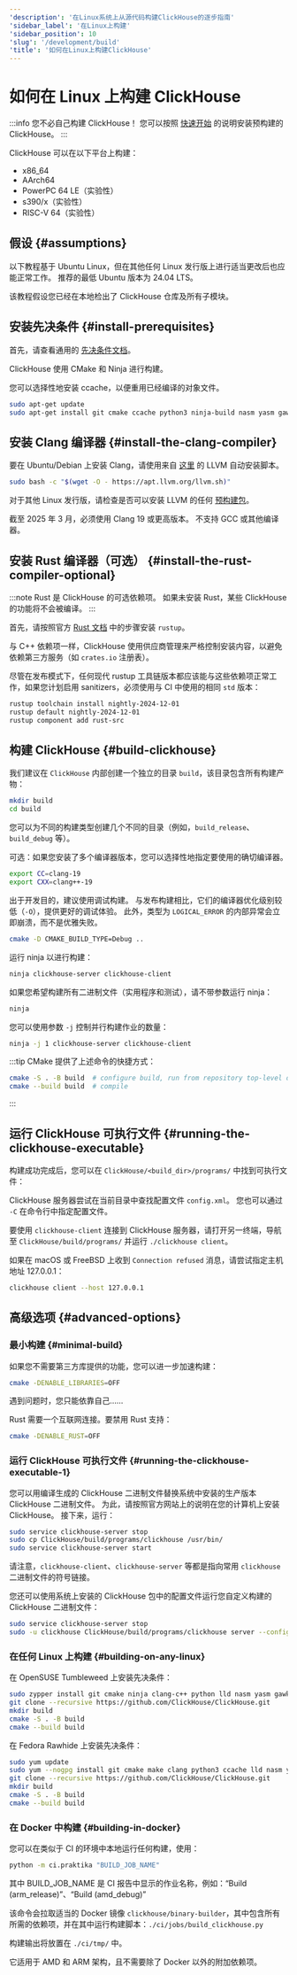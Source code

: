 ```yaml
---
'description': '在Linux系统上从源代码构建ClickHouse的逐步指南'
'sidebar_label': '在Linux上构建'
'sidebar_position': 10
'slug': '/development/build'
'title': '如何在Linux上构建ClickHouse'
---
```


# 如何在 Linux 上构建 ClickHouse

:::info 您不必自己构建 ClickHouse！
您可以按照 [快速开始](https://clickhouse.com/#quick-start) 的说明安装预构建的 ClickHouse。
:::

ClickHouse 可以在以下平台上构建：

- x86_64
- AArch64
- PowerPC 64 LE（实验性）
- s390/x（实验性）
- RISC-V 64（实验性）

## 假设 {#assumptions}

以下教程基于 Ubuntu Linux，但在其他任何 Linux 发行版上进行适当更改后也应能正常工作。
推荐的最低 Ubuntu 版本为 24.04 LTS。

该教程假设您已经在本地检出了 ClickHouse 仓库及所有子模块。

## 安装先决条件 {#install-prerequisites}

首先，请查看通用的 [先决条件文档](developer-instruction.md)。

ClickHouse 使用 CMake 和 Ninja 进行构建。

您可以选择性地安装 ccache，以便重用已经编译的对象文件。

```bash
sudo apt-get update
sudo apt-get install git cmake ccache python3 ninja-build nasm yasm gawk lsb-release wget software-properties-common gnupg
```

## 安装 Clang 编译器 {#install-the-clang-compiler}

要在 Ubuntu/Debian 上安装 Clang，请使用来自 [这里](https://apt.llvm.org/) 的 LLVM 自动安装脚本。

```bash
sudo bash -c "$(wget -O - https://apt.llvm.org/llvm.sh)"
```

对于其他 Linux 发行版，请检查是否可以安装 LLVM 的任何 [预构建包](https://releases.llvm.org/download.html)。

截至 2025 年 3 月，必须使用 Clang 19 或更高版本。
不支持 GCC 或其他编译器。

## 安装 Rust 编译器（可选） {#install-the-rust-compiler-optional}

:::note
Rust 是 ClickHouse 的可选依赖项。
如果未安装 Rust，某些 ClickHouse 的功能将不会被编译。
:::

首先，请按照官方 [Rust 文档](https://www.rust-lang.org/tools/install) 中的步骤安装 `rustup`。

与 C++ 依赖项一样，ClickHouse 使用供应商管理来严格控制安装内容，以避免依赖第三方服务（如 `crates.io` 注册表）。

尽管在发布模式下，任何现代 rustup 工具链版本都应该能与这些依赖项正常工作，如果您计划启用 sanitizers，必须使用与 CI 中使用的相同 `std` 版本：

```bash
rustup toolchain install nightly-2024-12-01
rustup default nightly-2024-12-01
rustup component add rust-src
```
## 构建 ClickHouse {#build-clickhouse}

我们建议在 `ClickHouse` 内部创建一个独立的目录 `build`，该目录包含所有构建产物：

```sh
mkdir build
cd build
```

您可以为不同的构建类型创建几个不同的目录（例如，`build_release`、`build_debug` 等）。

可选：如果您安装了多个编译器版本，您可以选择性地指定要使用的确切编译器。

```sh
export CC=clang-19
export CXX=clang++-19
```

出于开发目的，建议使用调试构建。
与发布构建相比，它们的编译器优化级别较低（`-O`），提供更好的调试体验。
此外，类型为 `LOGICAL_ERROR` 的内部异常会立即崩溃，而不是优雅失败。

```sh
cmake -D CMAKE_BUILD_TYPE=Debug ..
```

运行 ninja 以进行构建：

```sh
ninja clickhouse-server clickhouse-client
```

如果您希望构建所有二进制文件（实用程序和测试），请不带参数运行 ninja：

```sh
ninja
```

您可以使用参数 `-j` 控制并行构建作业的数量：

```sh
ninja -j 1 clickhouse-server clickhouse-client
```

:::tip
CMake 提供了上述命令的快捷方式：

```sh
cmake -S . -B build  # configure build, run from repository top-level directory
cmake --build build  # compile
```
:::

## 运行 ClickHouse 可执行文件 {#running-the-clickhouse-executable}

构建成功完成后，您可以在 `ClickHouse/<build_dir>/programs/` 中找到可执行文件：

ClickHouse 服务器尝试在当前目录中查找配置文件 `config.xml`。
您也可以通过 `-C` 在命令行中指定配置文件。

要使用 `clickhouse-client` 连接到 ClickHouse 服务器，请打开另一终端，导航至 `ClickHouse/build/programs/` 并运行 `./clickhouse client`。

如果在 macOS 或 FreeBSD 上收到 `Connection refused` 消息，请尝试指定主机地址 127.0.0.1：

```bash
clickhouse client --host 127.0.0.1
```

## 高级选项 {#advanced-options}

### 最小构建 {#minimal-build}

如果您不需要第三方库提供的功能，您可以进一步加速构建：

```sh
cmake -DENABLE_LIBRARIES=OFF
```

遇到问题时，您只能依靠自己……

Rust 需要一个互联网连接。要禁用 Rust 支持：

```sh
cmake -DENABLE_RUST=OFF
```

### 运行 ClickHouse 可执行文件 {#running-the-clickhouse-executable-1}

您可以用编译生成的 ClickHouse 二进制文件替换系统中安装的生产版本 ClickHouse 二进制文件。
为此，请按照官方网站上的说明在您的计算机上安装 ClickHouse。
接下来，运行：

```bash
sudo service clickhouse-server stop
sudo cp ClickHouse/build/programs/clickhouse /usr/bin/
sudo service clickhouse-server start
```

请注意，`clickhouse-client`、`clickhouse-server` 等都是指向常用 `clickhouse` 二进制文件的符号链接。

您还可以使用系统上安装的 ClickHouse 包中的配置文件运行您自定义构建的 ClickHouse 二进制文件：

```bash
sudo service clickhouse-server stop
sudo -u clickhouse ClickHouse/build/programs/clickhouse server --config-file /etc/clickhouse-server/config.xml
```

### 在任何 Linux 上构建 {#building-on-any-linux}

在 OpenSUSE Tumbleweed 上安装先决条件：

```bash
sudo zypper install git cmake ninja clang-c++ python lld nasm yasm gawk
git clone --recursive https://github.com/ClickHouse/ClickHouse.git
mkdir build
cmake -S . -B build
cmake --build build
```

在 Fedora Rawhide 上安装先决条件：

```bash
sudo yum update
sudo yum --nogpg install git cmake make clang python3 ccache lld nasm yasm gawk
git clone --recursive https://github.com/ClickHouse/ClickHouse.git
mkdir build
cmake -S . -B build
cmake --build build
```

### 在 Docker 中构建 {#building-in-docker}

您可以在类似于 CI 的环境中本地运行任何构建，使用：

```bash
python -m ci.praktika "BUILD_JOB_NAME"
```
其中 BUILD_JOB_NAME 是 CI 报告中显示的作业名称，例如：“Build (arm_release)”、“Build (amd_debug)”

该命令会拉取适当的 Docker 镜像 `clickhouse/binary-builder`，其中包含所有所需的依赖项，并在其中运行构建脚本：`./ci/jobs/build_clickhouse.py`

构建输出将放置在 `./ci/tmp/` 中。

它适用于 AMD 和 ARM 架构，且不需要除了 Docker 以外的附加依赖项。

